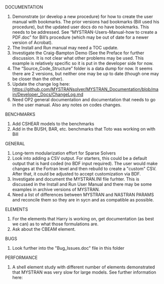 DOCUMENTATION
1.	Demonstrate (or develop a new procedure) for how to create the user manual with bookmarks. The prior versions had bookmarks (Bill used his procedure), but the updated user docs do no have bookmarks. This needs to be addressed. See “MYSTRAN-Users-Manual-how to create a PDF.doc” for Bill’s procedure (which may be out of date for a newer version of Acrobat).
2.	The Install and Run manual may need a TOC update.
3.	Investigate the Craig-Bampton Demo (See the Preface for further discussion. It is not clear what other problems may be used. This example is relatively specific so it is put in the developer side for now.
4.	The “Source_Code_Structure” folder is a data dump for now. It seems there are 2 versions, but neither one may be up to date (though one may be closer than the other).
5.  Update the change log here: https://github.com/MYSTRANsolver/MYSTRAN_Documentation/blob/main/Developer_Docs/ChangeLog.md
6.  Need OP2 general documentation and documentation that needs to go in the user manual. Also any notes on codes changes.

BENCHMARKS
1.	Add CSHEAR models to the benchmarks
2.  Add in the BUSH, BAR, etc. benchmarks that Toto was working on with Bill

GENERAL 
1.  Long-term modularization effort for Sparse Solvers
2.  Look into adding a CSV output. For starters, this could be a default output that is hard coded (no BDF input required).
The user would make changes at the Fortran level and then rebuild to create a "custom" CSV. After that, it could be adjusted to accept customization via BDF.
3.  Investigate and document the MYSTRAN.INI file furhter. This is discussed in the Install and Run User Manual and there may be some examples in archive versions of MYSTRAN.
4.  Need a list of differences between MYSTRAN and NASTRAN PARAMS and reconcile them so they are in sycn and as compatible as possible.

ELEMENTS
1.  For the elements that Harry is working on, get documentation (as best we can) as to what those formulations are.
2.  Ask about the CBEAM element.

BUGS
1.  Look further into the "Bug_Issues.doc" file in this folder

PERFORMANCE
1.  A shell element study with different number of elements demonstrated that MYSTRAN was very slow for large models. See further information here:

